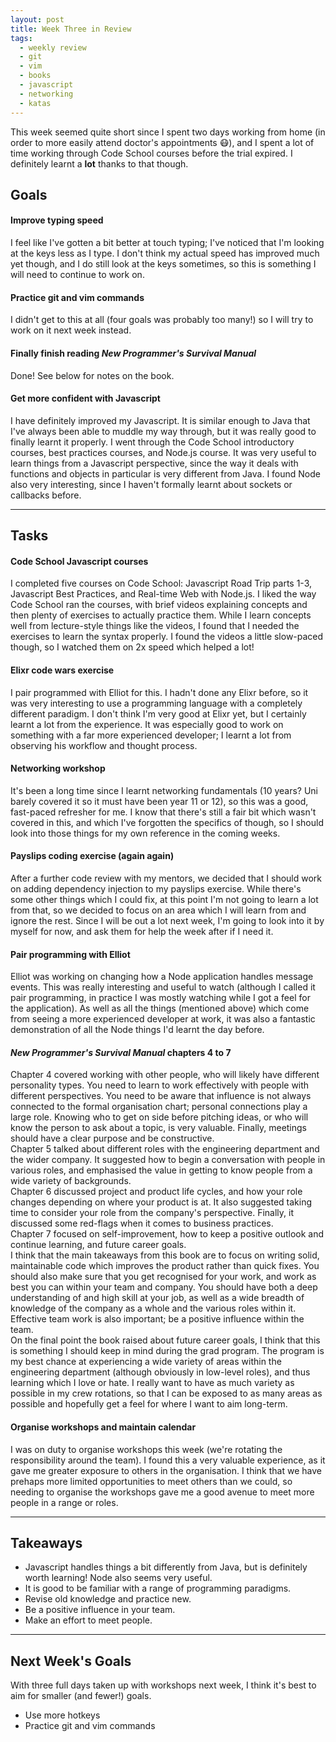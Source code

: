 ```yaml
---
layout: post
title: Week Three in Review
tags:
  - weekly review
  - git
  - vim
  - books
  - javascript
  - networking
  - katas
---
```


This week seemed quite short since I spent two days working from home (in order to more easily attend doctor's appointments :mask:), and I spent a lot of time working through Code School courses before the trial expired. I definitely learnt a **lot** thanks to that though.

## Goals

#### Improve typing speed

I feel like I've gotten a bit better at touch typing; I've noticed that I'm looking at the keys less as I type. I don't think my actual speed has improved much yet though, and I do still look at the keys sometimes, so this is something I will need to continue to work on.

#### Practice git and vim commands

I didn't get to this at all (four goals was probably too many!) so I will try to work on it next week instead.

#### Finally finish reading _New Programmer's Survival Manual_

Done! See below for notes on the book.

#### Get more confident with Javascript

I have definitely improved my Javascript. It is similar enough to Java that I've always been able to muddle my way through, but it was really good to finally learnt it properly. I went through the Code School introductory courses, best practices courses, and Node.js course. It was very useful to learn things from a Javascript perspective, since the way it deals with functions and objects in particular is very different from Java. I found Node also very interesting, since I haven't formally learnt about sockets or callbacks before.

---

## Tasks

#### Code School Javascript courses

I completed five courses on Code School: Javascript Road Trip parts 1-3, Javascript Best Practices, and Real-time Web with Node.js. I liked the way Code School ran the courses, with brief videos explaining concepts and then plenty of exercises to actually practice them. While I learn concepts well from lecture-style things like the videos, I found that I needed the exercises to learn the syntax properly. I found the videos a little slow-paced though, so I watched them on 2x speed which helped a lot! 

#### Elixr code wars exercise

I pair programmed with Elliot for this. I hadn't done any Elixr before, so it was very interesting to use a programming language with a completely different paradigm. I don't think I'm very good at Elixr yet, but I certainly learnt a lot from the experience. It was especially good to work on something with a far more experienced developer; I learnt a lot from observing his workflow and thought process.

#### Networking workshop

It's been a long time since I learnt networking fundamentals (10 years? Uni barely covered it so it must have been year 11 or 12), so this was a good, fast-paced refresher for me. I know that there's still a fair bit which wasn't covered in this, and which I've forgotten the specifics of though, so I should look into those things for my own reference in the coming weeks.

#### Payslips coding exercise (again again)

After a further code review with my mentors, we decided that I should work on adding dependency injection to my payslips exercise. While there's some other things which I could fix, at this point I'm not going to learn a lot from that, so we decided to focus on an area which I will learn from and ignore the rest. Since I will be out a lot next week, I'm going to look into it by myself for now, and ask them for help the week after if I need it.

#### Pair programming with Elliot

Elliot was working on changing how a Node application handles message events. This was really interesting and useful to watch (although I called it pair programming, in practice I was mostly watching while I got a feel for the application). As well as all the things (mentioned above) which come from seeing a more experienced developer at work, it was also a fantastic demonstration of all the Node things I'd learnt the day before.

#### _New Programmer's Survival Manual_ chapters 4 to 7 

Chapter 4 covered working with other people, who will likely have different personality types. You need to learn to work effectively with people with different perspectives. You need to be aware that influence is not always connected to the formal organisation chart; personal connections play a large role. Knowing who to get on side before pitching ideas, or who will know the person to ask about a topic, is very valuable. Finally, meetings should have a clear purpose and be constructive.  
Chapter 5 talked about different roles with the engineering department and the wider company. It suggested how to begin a conversation with people in various roles, and emphasised the value in getting to know people from a wide variety of backgrounds.  
Chapter 6 discussed project and product life cycles, and how your role changes depending on where your product is at. It also suggested taking time to consider your role from the company's perspective. Finally, it discussed some red-flags when it comes to business practices.  
Chapter 7 focused on self-improvement, how to keep a positive outlook and continue learning, and future career goals.  
I think that the main takeaways from this book are to focus on writing solid, maintainable code which improves the product rather than quick fixes. You should also make sure that you get recognised for your work, and work as best you can within your team and company. You should have both a deep understanding of and high skill at your job, as well as a wide breadth of knowledge of the company as a whole and the various roles within it. Effective team work is also important; be a positive influence within the team.  
On the final point the book raised about future career goals, I think that this is something I should keep in mind during the grad program. The program is my best chance at experiencing a wide variety of areas within the engineering department (although obviously in low-level roles), and thus learning which I love or hate. I really want to have as much variety as possible in my crew rotations, so that I can be exposed to as many areas as possible and hopefully get a feel for where I want to aim long-term.

#### Organise workshops and maintain calendar

I was on duty to organise workshops this week (we're rotating the responsibility around the team). I found this a very valuable experience, as it gave me greater exposure to others in the organisation. I think that we have prehaps more limited opportunities to meet others than we could, so needing to organise the workshops gave me a good avenue to meet more people in a range or roles.

---

## Takeaways

* Javascript handles things a bit differently from Java, but is definitely worth learning! Node also seems very useful.  
* It is good to be familiar with a range of programming paradigms.  
* Revise old knowledge and practice new.  
* Be a positive influence in your team.  
* Make an effort to meet people.

---

## Next Week's Goals

With three full days taken up with workshops next week, I think it's best to aim for smaller (and fewer!) goals.

* Use more hotkeys  
* Practice git and vim commands

